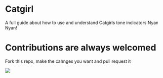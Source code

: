 # Catgirl
A full guide about how to use and understand Catgirls tone indicators Nyan Nyan!

# Contributions are always welcomed 
Fork this repo, make the cahnges you want and pull request it 

<a href="https://github.com/NereaCassian/catgirl">
  <img src="https://contributors-img.web.app/image?repo=NereaCassian/catgirl" />
</a>

